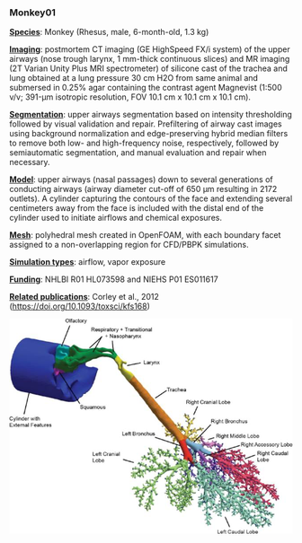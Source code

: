 ### Monkey01



**<u>Species</u>**: Monkey (Rhesus, male, 6-month-old, 1.3 kg)

**<u>Imaging</u>**: postmortem CT imaging (GE HighSpeed FX/i system) of the upper airways (nose trough larynx, 1 mm-thick continuous slices) and MR imaging (2T Varian Unity Plus MRI spectrometer) of silicone cast of the trachea and lung obtained at a lung pressure 30 cm H2O from same animal and submersed in 0.25% agar containing the contrast agent Magnevist (1:500 v/v; 391-μm isotropic resolution, FOV 10.1 cm x 10.1 cm x 10.1 cm). 

**<u>Segmentation</u>**: upper airways segmentation based on intensity thresholding followed by visual validation and repair. Prefiltering of airway cast images using background normalization and edge-preserving hybrid median filters to remove both low- and high-frequency noise, respectively, followed by semiautomatic segmentation, and manual evaluation and repair when necessary.

**<u>Model</u>**: upper airways (nasal passages) down to several generations of conducting airways (airway diameter cut-off of 650 µm resulting in 2172 outlets). A cylinder capturing the contours of the face and extending several centimeters away from the face is included with the distal end of the cylinder used to initiate airflows and chemical exposures. 

**<u>Mesh</u>**: polyhedral mesh created in OpenFOAM, with each boundary facet assigned to a non-overlapping region for CFD/PBPK simulations.

**<u>Simulation types</u>**: airflow, vapor exposure

**<u>Funding</u>**: NHLBI R01 HL073598 and NIEHS P01 ES011617

**<u>Related publications</u>**: Corley et al., 2012 (https://doi.org/10.1093/toxsci/kfs168)



![monkey01](../README/monkey01.png)

